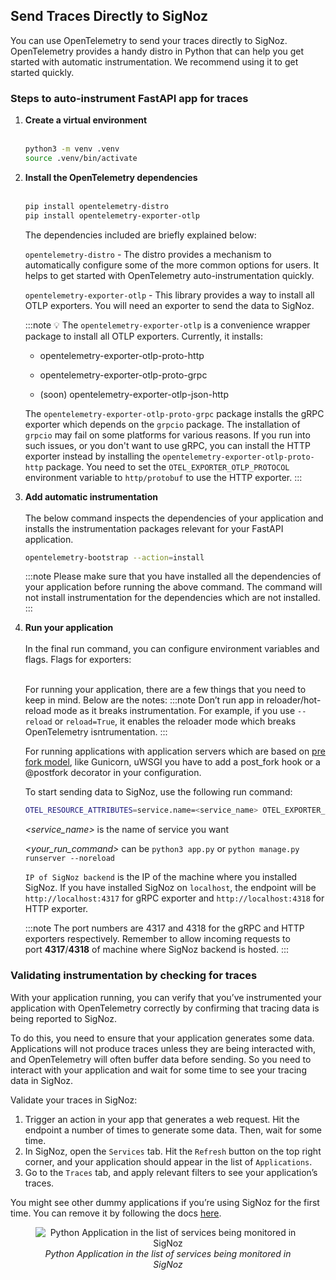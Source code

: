 ## Send Traces Directly to SigNoz

You can use OpenTelemetry to send your traces directly to SigNoz. OpenTelemetry provides a handy distro in Python that can help you get started with automatic instrumentation. We recommend using it to get started quickly.

### Steps to auto-instrument FastAPI app for traces

1. **Create a virtual environment**<br></br>

   ```bash
   python3 -m venv .venv
   source .venv/bin/activate
   ```

2. **Install the OpenTelemetry dependencies**<br></br>

   ```bash
   pip install opentelemetry-distro
   pip install opentelemetry-exporter-otlp
   ```

   The dependencies included are briefly explained below:

   `opentelemetry-distro` - The distro provides a mechanism to automatically configure some of the more common options for users. It helps to get started with OpenTelemetry auto-instrumentation quickly.

   `opentelemetry-exporter-otlp` - This library provides a way to install all OTLP exporters. You will need an exporter to send the data to SigNoz.

   :::note
   💡 The `opentelemetry-exporter-otlp` is a convenience wrapper package to install all OTLP exporters. Currently, it installs:

   - opentelemetry-exporter-otlp-proto-http
   - opentelemetry-exporter-otlp-proto-grpc

   - (soon) opentelemetry-exporter-otlp-json-http

   The `opentelemetry-exporter-otlp-proto-grpc` package installs the gRPC exporter which depends on the `grpcio` package. The installation of `grpcio` may fail on some platforms for various reasons. If you run into such issues, or you don't want to use gRPC, you can install the HTTP exporter instead by installing the `opentelemetry-exporter-otlp-proto-http` package. You need to set the `OTEL_EXPORTER_OTLP_PROTOCOL` environment variable to `http/protobuf` to use the HTTP exporter.
   :::

3. **Add automatic instrumentation**<br></br>
   The below command inspects the dependencies of your application and installs the instrumentation packages relevant for your FastAPI application.

   ```bash
   opentelemetry-bootstrap --action=install
   ```

   :::note
   Please make sure that you have installed all the dependencies of your application before running the above command. The command will not install instrumentation for the dependencies which are not installed.
   :::

4. **Run your application**<br></br>
   In the final run command, you can configure environment variables and flags. Flags for exporters:<br></br>

   For running your application, there are a few things that you need to keep in mind. Below are the notes:
   :::note
   Don’t run app in reloader/hot-reload mode as it breaks instrumentation. For example, if you use `--reload` or `reload=True`, it enables the reloader mode which breaks OpenTelemetry isntrumentation.
   :::

   For running applications with application servers which are based on [pre fork model](#running-applications-with-gunicorn-uwsgi), like Gunicorn, uWSGI you have to add a post_fork hook or a @postfork decorator in your configuration.

   To start sending data to SigNoz, use the following run command:

   ```bash
   OTEL_RESOURCE_ATTRIBUTES=service.name=<service_name> OTEL_EXPORTER_OTLP_ENDPOINT="http://<IP of SigNoz Backend>:4317" OTEL_EXPORTER_OTLP_PROTOCOL=grpc opentelemetry-instrument <your run command>
   ```

   *<service_name>* is the name of service you want

   *<your_run_command>* can be `python3 app.py` or `python manage.py runserver --noreload`

   `IP of SigNoz backend` is the IP of the machine where you installed SigNoz. If you have installed SigNoz on `localhost`, the endpoint will be `http://localhost:4317` for gRPC exporter and `http://localhost:4318` for HTTP exporter.

   :::note
   The port numbers are 4317 and 4318 for the gRPC and HTTP exporters respectively. Remember to allow incoming requests to port **4317**/**4318** of machine where SigNoz backend is hosted.
   :::

### Validating instrumentation by checking for traces

With your application running, you can verify that you’ve instrumented your application with OpenTelemetry correctly by confirming that tracing data is being reported to SigNoz.

To do this, you need to ensure that your application generates some data. Applications will not produce traces unless they are being interacted with, and OpenTelemetry will often buffer data before sending. So you need to interact with your application and wait for some time to see your tracing data in SigNoz.

Validate your traces in SigNoz:

1. Trigger an action in your app that generates a web request. Hit the endpoint a number of times to generate some data. Then, wait for some time.
2. In SigNoz, open the `Services` tab. Hit the `Refresh` button on the top right corner, and your application should appear in the list of `Applications`.
3. Go to the `Traces` tab, and apply relevant filters to see your application’s traces.

You might see other dummy applications if you’re using SigNoz for the first time. You can remove it by following the docs [here](https://signoz.io/docs/operate/docker-standalone/#remove-the-sample-application).

<figure data-zoomable align='center'>
    <img src="/img/docs/opentelemetry_python_app_instrumented.webp" alt="Python Application in the list of services being monitored in SigNoz"/>
    <figcaption><i>Python Application in the list of services being monitored in SigNoz</i></figcaption></figure>
<br></br>
